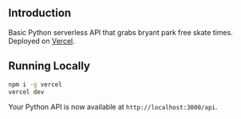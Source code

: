 ## Introduction

Basic Python serverless API that grabs bryant park free skate times. Deployed on [Vercel](https://vercel.com?utm_source=github&utm_medium=readme&utm_campaign=vercel-examples).

## Running Locally

```bash
npm i -g vercel
vercel dev
```

Your Python API is now available at `http://localhost:3000/api`.


